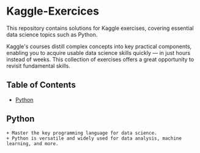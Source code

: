 # Kaggle-Exercices

This repository contains solutions for Kaggle exercises, covering essential data science topics such as Python.

Kaggle's courses distill complex concepts into key practical components, enabling you to acquire usable data science skills quickly — in just hours instead of weeks. This collection of exercises offers a great opportunity to revisit fundamental skills.

## Table of Contents

- [Python](#python)

## Python

```shell
+ Master the key programming language for data science.
+ Python is versatile and widely used for data analysis, machine learning, and more.
